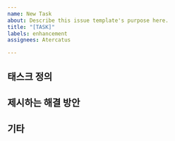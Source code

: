 ```yaml
---
name: New Task
about: Describe this issue template's purpose here.
title: "[TASK]"
labels: enhancement
assignees: Atercatus

---
```


## 태스크 정의
<!-- 해결해야할 태스크 정의 -->

## 제시하는 해결 방안
<!-- 어떠한 방식으로 위의 태스크를 완수할 수 있을지 제시 -->

## 기타
